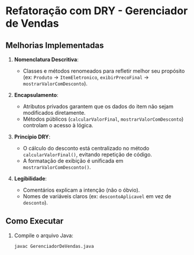 # Refatoração com DRY - Gerenciador de Vendas

## Melhorias Implementadas

1. **Nomenclatura Descritiva**:
   - Classes e métodos renomeados para refletir melhor seu propósito (ex: `Produto` → `ItemEletronico`, `exibirPrecoFinal` → `mostrarValorComDesconto`).

2. **Encapsulamento**:
   - Atributos privados garantem que os dados do item não sejam modificados diretamente.
   - Métodos públicos (`calcularValorFinal`, `mostrarValorComDesconto`) controlam o acesso à lógica.

3. **Princípio DRY**:
   - O cálculo do desconto está centralizado no método `calcularValorFinal()`, evitando repetição de código.
   - A formatação de exibição é unificada em `mostrarValorComDesconto()`.

4. **Legibilidade**:
   - Comentários explicam a intenção (não o óbvio).
   - Nomes de variáveis claros (ex: `descontoAplicavel` em vez de `desconto`).

## Como Executar
1. Compile o arquivo Java:
   ```bash
   javac GerenciadorDeVendas.java
